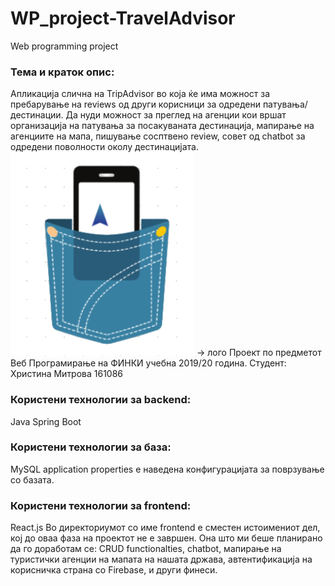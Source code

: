 # WP_project-TravelAdvisor
Web programming project
### Тема и краток опис:
Апликација слична на TripAdvisor во која ќе има можност за пребарување на reviews од други корисници за одредени патувања/дестинации.
Да нуди можност за преглед на агенции кои вршат организација на патувања за посакуваната дестинација, мапирање на агенциите на мапа, пишување сосптвено review, совет од chatbot за одредени поволности околу дестинацијата.
![Screenshot1](trlogo222.png)  -> лого
Проект по предметот Веб Програмирање на ФИНКИ учебна 2019/20 година.
Студент: Христина Митрова 161086

### Користени технологии за backend:
Java Spring Boot

### Користени технологии за база:
MySQL
application properties е наведена конфигурацијата за поврзување со базата.

### Користени технологии за frontend: 
React.js
Во директориумот со име frontend е сместен истоимениот дел, кој до оваа фаза на проектот не е завршен.
Она што ми беше планирано да го доработам се: CRUD functionalties, chatbot, мапирање на туристички агенции на мапата на нашата држава, автентификација на корисничка страна со Firebase, и други финеси.


